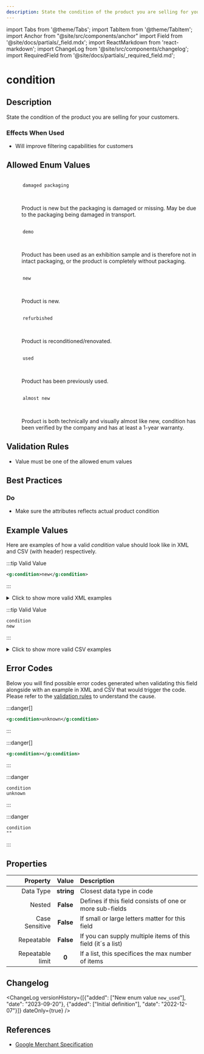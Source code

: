 ```yaml
---
description: State the condition of the product you are selling for your customers.
---
```


import Tabs from '@theme/Tabs';
import TabItem from '@theme/TabItem';
import Anchor from "@site/src/components/anchor"
import Field from '@site/docs/partials/_field.mdx';
import ReactMarkdown from 'react-markdown';
import ChangeLog from '@site/src/components/changelog';
import RequiredField from '@site/docs/partials/_required_field.md';

# condition

<RequiredField/>

## Description

State the condition of the product you are selling for your customers.



### Effects When Used

- Will improve filtering capabilities for customers







## Allowed Enum Values

<dl>
<dt>
      <pre>
      <code>
      damaged packaging
      </code>
      </pre>
    </dt>
    <dd>
    <ReactMarkdown>
      Product is new but the packaging is damaged or missing. May be due to the packaging being damaged in transport.
    </ReactMarkdown>
    </dd>
<dt>
      <pre>
      <code>
      demo
      </code>
      </pre>
    </dt>
    <dd>
    <ReactMarkdown>
      Product has been used as an exhibition sample and is therefore not in intact packaging, or the product is completely without packaging.
    </ReactMarkdown>
    </dd>
<dt>
      <pre>
      <code>
      new
      </code>
      </pre>
    </dt>
    <dd>
    <ReactMarkdown>
      Product is new.
    </ReactMarkdown>
    </dd>
<dt>
      <pre>
      <code>
      refurbished
      </code>
      </pre>
    </dt>
    <dd>
    <ReactMarkdown>
      Product is reconditioned/renovated.
    </ReactMarkdown>
    </dd>
<dt>
      <pre>
      <code>
      used
      </code>
      </pre>
    </dt>
    <dd>
    <ReactMarkdown>
      Product has been previously used.
    </ReactMarkdown>
    </dd>
<dt>
      <pre>
      <code>
      almost new
      </code>
      </pre>
    </dt>
    <dd>
    <ReactMarkdown>
      Product is both technically and visually almost like new, condition has been verified by the company and has at least a 1-year warranty.
    </ReactMarkdown>
    </dd>
</dl>


## Validation Rules

- Value must be one of the allowed enum values


## Best Practices


### Do

- Make sure the attributes reflects actual product condition





## Example Values

Here are examples of how a valid *condition* value  should look like in XML and CSV (with header) respectively.

<Tabs>
  <TabItem value="valid_xml" label="XML" default>

:::tip Valid Value

```xml
<g:condition>new</g:condition>
```

:::

<details>
  <summary>Click to show more valid XML examples</summary>
  <div>

```xml
<g:condition>new</g:condition>
```

```xml
<g:condition>refurbished</g:condition>
```

```xml
<g:condition>used</g:condition>
```

```xml
<g:condition>damaged packaging</g:condition>
```

```xml
<g:condition>demo</g:condition>
```

```xml
<g:condition>almost new</g:condition>
```


  </div>
</details>

 </TabItem>
  <TabItem value="valid_csv" label="CSV">

:::tip Valid Value

```csv
condition
new
```

:::

<details>
  <summary>Click to show more valid CSV examples</summary>
  <div>

```csv
condition
new
```

```csv
condition
refurbished
```

```csv
condition
used
```

```csv
condition
damaged packaging
```

```csv
condition
demo
```

```csv
condition
almost new
```


  </div>
</details>

  </TabItem>
</Tabs>

## Error Codes

Below you will find possible error codes generated when validating this field alongside with an example in XML and CSV that would trigger the code. Please refer to the [validation rules](#validation-rules) to understand the cause.

<Tabs>
  <TabItem value="invalid_xml" label="XML" default>

:::danger[**<Anchor id="validation_invalid_enum" title="validation_invalid_enum" />**]


```xml
<g:condition>unknown</g:condition>
```

:::

:::danger[**<Anchor id="validation_missing_value" title="validation_missing_value" />**]


```xml
<g:condition></g:condition>
```

:::


 </TabItem>
  <TabItem value="invalid_csv" label="CSV">

:::danger <Anchor id="validation_invalid_enum" title="validation_invalid_enum" />

```csv
condition
unknown
```

:::

:::danger <Anchor id="validation_missing_value" title="validation_missing_value" />

```csv
condition
""
```

:::


  </TabItem>
</Tabs>

## Properties

|     **Property** |         **Value**          | **Description**                                              |
|-----------------:|:--------------------------:|:-------------------------------------------------------------|
|        Data Type |    **string**     | Closest data type in code                                    |
|           Nested |      **False**      | Defines if this field consists of one or more sub-fields     |
|   Case Sensitive |  **False**  | If small or large letters matter for this field              |
|       Repeatable |    **False**    | If you can supply multiple items of this field (it´s a list) |
| Repeatable limit | **0** | If a list, this specifices the max number of items           |

## Changelog
<ChangeLog versionHistory={[{"added": ["New enum value `new_used`"], "date": "2023-09-20"}, {"added": ["Initial definition"], "date": "2022-12-07"}]} dateOnly={true} />

## References
- [Google Merchant Specification](https://support.google.com/merchants/answer/6324469)

